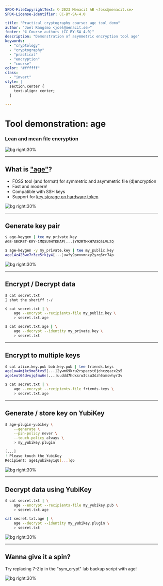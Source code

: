 ```yaml
---
SPDX-FileCopyrightText: © 2023 Menacit AB <foss@menacit.se>
SPDX-License-Identifier: CC-BY-SA-4.0

title: "Practical cryptography course: age tool demo"
author: "Joel Rangsmo <joel@menacit.se>"
footer: "© Course authors (CC BY-SA 4.0)"
description: "Demonstration of asymmetric encryption tool age"
keywords:
  - "cryptology"
  - "cryptography"
  - "practical"
  - "encryption"
  - "course"
color: "#ffffff"
class:
  - "invert"
style: |
  section.center {
    text-align: center;
  }

---
```

<!-- _footer: "%ATTRIBUTION_PREFIX% Jonathan Miske (CC BY-SA 2.0)" -->
# Tool demonstration: age
### Lean and mean file encryption

![bg right:30%](images/22-silo.jpg)

---
<!-- _footer: "%ATTRIBUTION_PREFIX% Jonathan Miske (CC BY-SA 2.0)" -->
## What is ["age"](https://age-encryption.org/)?
- FOSS tool (and format) for symmetric and asymmetric file (d)encryption
- Fast and modern!
- Compatible with SSH keys
- Support for [key storage on hardware token](https://github.com/str4d/age-plugin-yubikey)

![bg right:30%](images/22-silo.jpg)

---
<!-- _footer: "%ATTRIBUTION_PREFIX% Jonathan Miske (CC BY-SA 2.0)" -->
## Generate key pair
```bash
$ age-keygen | tee my_private.key
AGE-SECRET-KEY-1MQ5U9HTKKAP[...]Y92RTHKH7ASQ5LVL2Q

$ age-keygen -y my_private.key | tee my_public.key
age14z423we7r3ze5rkjy4[...]uwfy9pxxvmnxy2yrq6rr74p
```

![bg right:30%](images/22-silo.jpg)

---
## Encrypt / Decrypt data
```bash
$ cat secret.txt
I shot the sheriff :-/

$ cat secret.txt | \
	age --encrypt --recipients-file my_public.key \
	> secret.txt.age

$ cat secret.txt.age | \
	age --decrypt --identity my_private.key \
	> secret.txt
```

---
## Encrypt to multiple keys
```bash
$ cat alice.key.pub bob.key.pub | tee friends.keys
age1uw4mjkc9ma5tvs5[...]2ywm69kru2rspacst0jdnczqacx2s5
age1eut64dvujqfmw6e[...]uuddd7hdxsrw3csu3dzh6amswhyr3v

$ cat secret.txt | \
	age --encrypt --recipients-file friends.keys \
	> secret.txt.age
```

---
<!-- _footer: "%ATTRIBUTION_PREFIX% Jonathan Miske (CC BY-SA 2.0)" -->
## Generate / store key on YubiKey
```bash
$ age-plugin-yubikey \
	--generate \
	--pin-policy never \
	--touch-policy always \
	> my_yubikey.plugin

[...]
! Please touch the YubiKey
Recipient: age1yubikey1q0[...]q6
```

![bg right:30%](images/22-silo.jpg)

---
<!-- _footer: "%ATTRIBUTION_PREFIX% Jonathan Miske (CC BY-SA 2.0)" -->
## Decrypt data using YubiKey
```bash
$ cat secret.txt | \
	age --encrypt --recipients-file my_yubikey.pub \
	> secret.txt.age

cat secret.txt.age | \
	age --decrypt --identity my_yubikey.plugin \
	> secret.txt
```

![bg right:30%](images/22-silo.jpg)

---
<!-- _footer: "%ATTRIBUTION_PREFIX% Jonathan Miske (CC BY-SA 2.0)" -->
## Wanna give it a spin?
Try replacing 7-Zip in the "sym\_crypt" lab backup script with age!

![bg right:30%](images/22-silo.jpg)
